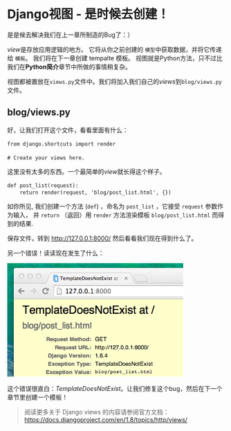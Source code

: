 # Django视图 - 是时候去创建！

是是候去解决我们在上一章所制造的Bug了：）

*view*是存放应用逻辑的地方。 它将从你之前创建的 `模型`中获取数据，并将它传递给 `模板`。 我们将在下一章创建 tempalte 模板。 视图就是Python方法，只不过比我们在**Python简介**章节中所做的事情稍复杂。

视图都被置放在`views.py`文件中。我们将加入我们自己的*views*到`blog/views.py`文件。

## blog/views.py

好，让我们打开这个文件，看看里面有什么：

    from django.shortcuts import render
    
    # Create your views here.
    

这里没有太多的东西。一个最简单的*view*就长得这个样子。

    def post_list(request):
        return render(request, 'blog/post_list.html', {})
    

如你所见, 我们创建一个方法 (`def`) ，命名为 `post_list` ，它接受 `request` 参数作为输入， 并 `return` （返回）用 `render` 方法渲染模板 `blog/post_list.html` 而得到的结果.

保存文件，转到 http://127.0.0.1:8000/ 然后看看我们现在得到什么了。

另一个错误！读读现在发生了什么：

![错误][1]

 [1]: images/error.png

这个错误很直白：*TemplateDoesNotExist*。让我们修复这个bug，然后在下一个章节里创建一个模板！

> 阅读更多关于 Django views 的内容请参阅官方文档： https://docs.djangoproject.com/en/1.8/topics/http/views/
